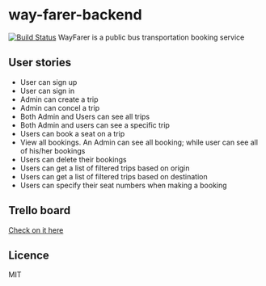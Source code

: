 # way-farer-backend
[![Build Status](https://travis-ci.com/desirekaleba/way-farer-backend.svg?branch=main)](https://travis-ci.com/desirekaleba/way-farer-backend)
WayFarer is a public bus transportation booking service

## User stories
- User can sign up
- User can sign in
- Admin can create a trip
- Admin can concel a trip
- Both Admin and Users can see all trips
- Both Admin and users can see a specific trip
- Users can book a seat on a trip
- View all bookings. An Admin can see all booking; while user can see all of his/her bookings
- Users can delete their bookings
- Users can get a list of filtered trips based on origin
- Users can get a list of filtered trips based on destination
- Users can specify their seat numbers when making a booking

## Trello board
[Check on it here](https://trello.com/b/2fDnhOhc)

## Licence
MIT
